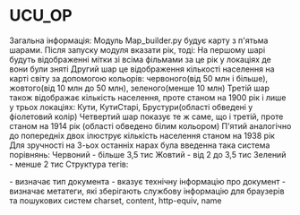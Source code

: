 # UCU_OP
Загальна інформація:
Модуль Map_builder.py будує карту з п'ятьма шарами.
Після запуску модуля вказати рік, тоді:
На першому шарі будуть відображенні мітки зі всіма фільмами за це рік у локаціях де вони були зняті
Другий шар це відображення кількості населення на карті світу за допомогою кольорів: червоного(від 50 млн і більше), жовтого(від 10 млн до 50 млн), зеленого(менше 10 млн)
Третій шар також відображає кількість населення, проте станом на 1900 рік і лише у трьох локаціях: Кути, КутиСтарі, Брустури(області обведені у фіолетовий колір)
Четвертий шар показує те ж саме, що і третій, проте станом на 1914 рік (області обведено білим кольором)
П'ятий аналогічно до попередніх двох ілюструє кількість населення станом на 1938 рік
Для зручності на 3-ьох останніх нарах була введенна така система порівнянь:
Червоний - більше 3,5 тис
Жовтий - від 2 до 3,5 тис 
Зелений - менше 2 тис
Структура тегів:
<!DOCTYPE html> - визначає тип документа
<head> - вказує технічну інформацію про документ
<meta> -  визначає метатеги, які зберігають службову інформацію для браузерів та пошукових систем charset, content, http-equiv, name
<script> -  призначений для опису скриптів. Може містити посилання на програму або її текст asyne, type charset defer,src
<link> - встановлює зв'язок із зовнішнім документом href, hreflang, media, rel, sizes, type
<style> - встановлює зв'язок із зовнішнім документом href, hreflang, media, rel, sizes, type
<body> - визначає елемент body(тіло документа)
<div> - визначає розділ(частину, блок) документа.
Висновок: 
За допомогою такого модуля можемо побудувати карту з мітками там, де знімалися фільми певного року вказаного при запуску цього модуля, також 
побачити зміну кількості населення в трьох локаціях в різні роки і порівняти всі країни на Землі за кількістю населення користуючись кольоровими позначками на карті  
